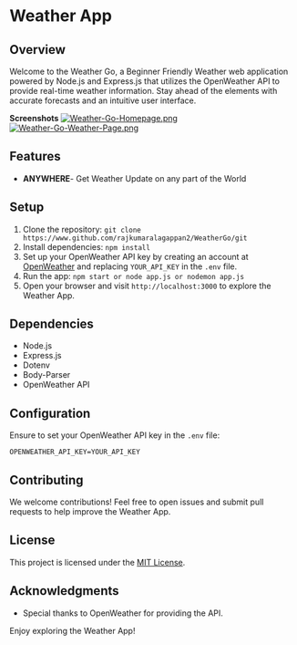 # Weather App

## Overview

Welcome to the Weather Go, a Beginner Friendly Weather web application powered by Node.js and Express.js that utilizes the OpenWeather API to provide real-time weather information. Stay ahead of the elements with accurate forecasts and an intuitive user interface.

**Screenshots**
[![Weather-Go-Homepage.png](https://i.postimg.cc/yxttSg53/Weather-Go-Homepage.png)](https://postimg.cc/jn6Zp5RR)
[![Weather-Go-Weather-Page.png](https://i.postimg.cc/QMF6cxQp/Weather-Go-Weather-Page.png)](https://postimg.cc/mcGNs46D)


## Features
- **ANYWHERE**- Get Weather Update on any part of the World

## Setup

1. Clone the repository: `git clone https://www.github.com/rajkumaralagappan2/WeatherGo/git`
2. Install dependencies: `npm install`
3. Set up your OpenWeather API key by creating an account at [OpenWeather](https://openweathermap.org/api) and replacing `YOUR_API_KEY` in the `.env` file.
4. Run the app: `npm start or node app.js or nodemon app.js`
5. Open your browser and visit `http://localhost:3000` to explore the Weather App.

## Dependencies

- Node.js
- Express.js
- Dotenv
- Body-Parser
- OpenWeather API

## Configuration

Ensure to set your OpenWeather API key in the `.env` file:

```env
OPENWEATHER_API_KEY=YOUR_API_KEY
```

## Contributing

We welcome contributions! Feel free to open issues and submit pull requests to help improve the Weather App.

## License

This project is licensed under the [MIT License](LICENSE).

## Acknowledgments

- Special thanks to OpenWeather for providing the API.

Enjoy exploring the Weather App!
